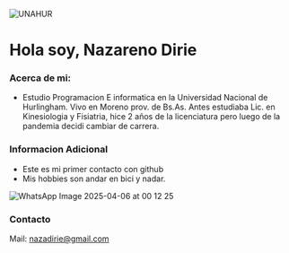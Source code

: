 
![UNAHUR](https://github.com/user-attachments/assets/4dd58d3d-8930-4572-ac70-77bbc839fc5b)





# Hola soy, Nazareno Dirie 

### Acerca de mi:
- Estudio Programacion E informatica en la Universidad Nacional de Hurlingham. Vivo en Moreno prov. de Bs.As. Antes estudiaba Lic. en Kinesiologia y Fisiatria, hice 2 años de la licenciatura  pero luego de la pandemia decidi cambiar de carrera.

### Informacion Adicional 
- Este es mi primer contacto con github
-  Mis hobbies son andar en bici y nadar.


![WhatsApp Image 2025-04-06 at 00 12 25](https://github.com/user-attachments/assets/27ed9d0a-88f7-48b0-9de9-3564d68fd281)


### Contacto
  Mail: nazadirie@gmail.com
